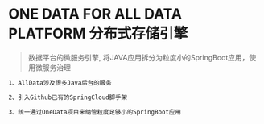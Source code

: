 # ONE DATA FOR ALL DATA PLATFORM 分布式存储引擎

> 数据平台的微服务引擎, 将JAVA应用拆分为粒度小的SpringBoot应用，使用微服务治理

```markdown
1、AllData涉及很多Java后台的服务

2、引入Github已有的SpringCloud脚手架

3、统一通过OneData项目来纳管粒度足够小的SpringBoot应用
```
